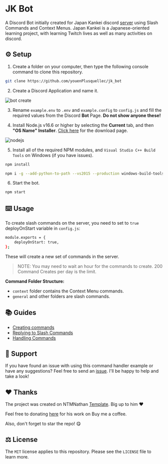 # JK Bot

A Discord Bot initially created for Japan Kankei discord [server](https://discord.gg/kR83CU3v4Z) using Slash Commands and Context Menus. Japan Kankei is a Japanese-oriented learning project, with learning Twitch lives as well as many activities on discord.

## ⚙️ Setup

1. Create a folder on your computer, then type the following console command to clone this repository.

```bash
git clone https://github.com/youenPlusquellec/jk_bot
```

2. Create a Discord Application and name it.

![bot create](https://i.imgur.com/luHPTGL.png "Step 2")

3. Rename `example.env` to `.env` and `example.config` to `config.js` and fill the required values from the Discord **Bot** Page. **Do not show anyone these!**

4. Install Node.js v16.6 or higher by selecting the **Current** tab, and then **"OS Name" Installer**. [Click here](https://nodejs.org/en/download/current/) for the download page.

![nodejs](https://i.imgur.com/mtJcz5E.png "Step 4")

5. Install all of the required NPM modules, and `Visual Studio C++ Build Tools` on Windows (if you have issues).

```bash
npm install
```

```bash
npm i -g --add-python-to-path --vs2015 --production windows-build-tools
```

6. Start the bot.

```bash
npm start
```

## ⌨️ Usage

To create slash commands on the server, you need to set to `true` deployOnStart variable in `config.js`:

```bash
module.exports = {
    deployOnStart: true,
};
```

These will create a new set of commands in the server.

> NOTE: You may need to wait an hour for the commands to create. 200 Command Creates per day is the limit.

**Command Folder Structure:**

- `context` folder contains the Context Menu commands.
- `general` and other folders are slash commands.

## 📚 Guides

- [Creating commands](https://discordjs.guide/creating-your-bot/creating-commands.html)
- [Replying to Slash Commands](https://discordjs.guide/interactions/slash-commands.html#replying-to-slash-commands)
- [Handling Commands](https://discordjs.guide/creating-your-bot/command-handling.html#command-handling)

## 👋 Support

If you have found an issue with using this command handler example or have any suggestions? Feel free to send an [issue](https://github.com/youenPlusquellec/jk_bot/issues). I'll be happy to help and take a look!

## ❤️ Thanks

The project was created on NTMNathan [Template](https://github.com/NTMNathan/djs-command-handler). Big up to him ❤️

Feel free to donating [here](https://buymeacoffee.com/ntmnathan) for his work on Buy me a coffee.

Also, don't forget to star the repo! 😋

## ⚖️ License

The `MIT` license applies to this repository. Please see the `LICENSE` file to learn more.
